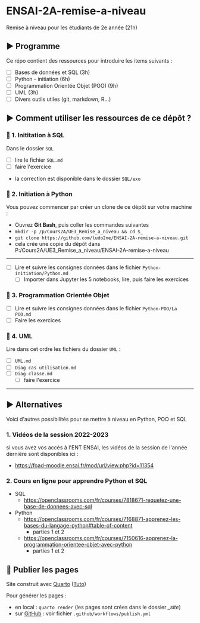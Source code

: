 # ENSAI-2A-remise-a-niveau

Remise à niveau pour les étudiants de 2e année (21h)

## :arrow_forward: Programme

Ce répo contient des ressources pour introduire les items suivants :

- [ ] Bases de données et SQL (3h)
- [ ] Python - initiation (6h)
- [ ] Programmation Orientée Objet (POO) (9h)
- [ ] UML (3h)
- [ ] Divers outils utiles (git, markdown, R...)

## :arrow_forward: Comment utiliser les ressources de ce dépôt ?

### :small_orange_diamond: 1. Inititation à SQL

Dans le dossier `SQL`

- [ ] lire le fichier `SQL.md`
- [ ] faire l'exercice
- la correction est disponible dans le dossier `SQL/exo`

### :small_orange_diamond: 2. Initiation à Python

Vous pouvez commencer par créer un clone de ce dépôt sur votre machine :

- Ouvrez **Git Bash**, puis coller les commandes suivantes
- `mkdir -p /p/Cours2A/UE3_Remise_a_niveau && cd $_`
- `git clone https://github.com/ludo2ne/ENSAI-2A-remise-a-niveau.git`
- cela crée une copie du dépôt dans P:/Cours2A/UE3_Remise_a_niveau/ENSAI-2A-remise-a-niveau

---

- [ ] Lire et suivre les consignes données dans le fichier `Python-initiation/Python.md`
  - [ ] Importer dans Jupyter les 5 notebooks, lire, puis faire les exercices

### :small_orange_diamond: 3. Programmation Orientée Objet

- [ ] Lire et suivre les consignes données dans le fichier `Python-POO/La POO.md`
- [ ] Faire les exercices

### :small_orange_diamond: 4. UML

Lire dans cet ordre les fichiers du dossier `UML` :

- [ ] `UML.md`
- [ ] `Diag cas utilisation.md`
- [ ] `Diag classe.md`
  - [ ] faire l'exercice

---

## :arrow_forward: Alternatives

Voici d'autres possibilités pour se mettre à niveau en Python, POO et SQL

### 1. Vidéos de la session 2022-2023

si vous avez vos accès à l'ENT ENSAI, les vidéos de la session de l'année dernière sont disponibles ici :

- https://foad-moodle.ensai.fr/mod/url/view.php?id=11354

### 2. Cours en ligne pour apprendre Python et SQL

- SQL
  - https://openclassrooms.com/fr/courses/7818671-requetez-une-base-de-donnees-avec-sql
- Python
  - https://openclassrooms.com/fr/courses/7168871-apprenez-les-bases-du-langage-python#table-of-content
    - parties 1 et 2
  - https://openclassrooms.com/fr/courses/7150616-apprenez-la-programmation-orientee-objet-avec-python
    - parties 1 et 2

## :rocket: Publier les pages

Site construit avec [Quarto](https://quarto.org/) ([Tuto](https://ludo2ne.github.io/Quarto-tuto/))

Pour générer les pages :

- en local : `quarto render` (les pages sont crées dans le dossier *_site*)
- sur [GitHub](https://ludo2ne.github.io/ENSAI-2A-remise-a-niveau/) : voir fichier `.github/workflows/publish.yml`
